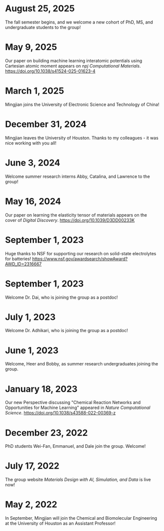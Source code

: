 # August 25, 2025
The fall semester begins, and we welcome a new cohort of PhD, MS, and undergraduate students to the group!

# May 9, 2025
Our paper on building machine learning interatomic potentials using Cartesian atomic moment appears on _npj Computational Materials_. https://doi.org/10.1038/s41524-025-01623-4

# March 1, 2025
Mingjian joins the University of Electronic Science and Technology of China!

# December 31, 2024
Mingjian leaves the University of Houston. Thanks to my colleagues - it was nice working with you all!

# June 3, 2024
Welcome summer research interns Abby, Catalina, and Lawrence to the group!

# May 16, 2024
Our paper on learning the elasticity tensor of materials appears on the cover of _Digital Discovery_. https://doi.org/10.1039/D3DD00233K

# September 1, 2023
Huge thanks to NSF for supporting our research on solid-state electrolytes for batteries! https://www.nsf.gov/awardsearch/showAward?AWD_ID=2316667

# September 1, 2023
Welcome Dr. Dai, who is joining the group as a postdoc!

# July 1, 2023
Welcome Dr. Adhikari, who is joining the group as a postdoc!

# June 1, 2023
Welcome, Heer and Bobby, as summer research undergraduates joining the group.

# January 18, 2023
Our new Perspective discussing "Chemical Reaction Networks and Opportunities for Machine Learning" appeared in _Nature Computational Science_. https://doi.org/10.1038/s43588-022-00369-z

# December 23, 2022
PhD students Wei-Fan, Emmanuel, and Dale join the group. Welcome!

# July 17, 2022
The group website _Materials Design with AI, Simulation, and Data_ is live now!

# May 2, 2022
In September, Mingjian will join the Chemical and Biomolecular Engineering at the University of Houston as an Assistant Professor!

